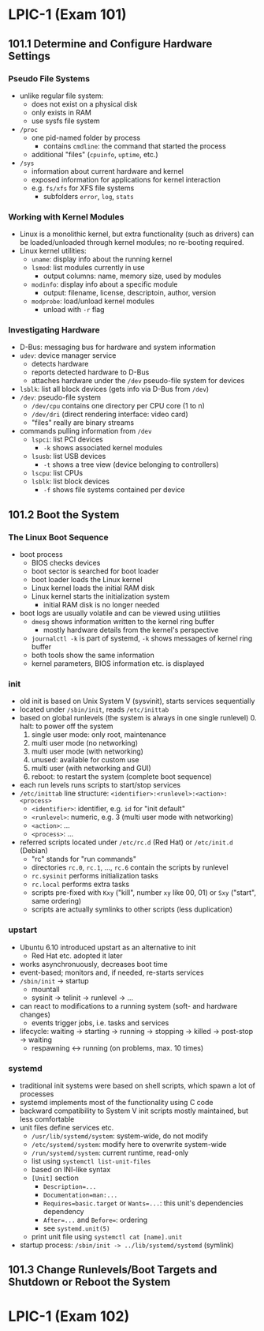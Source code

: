 # LPIC-1 (Exam 101)

## 101.1 Determine and Configure Hardware Settings

### Pseudo File Systems

- unlike regular file system:
    - does not exist on a physical disk
    - only exists in RAM
    - use sysfs file system
- `/proc`
    - one pid-named folder by process
        - contains `cmdline`: the command that started the process
    - additional "files" (`cpuinfo`, `uptime`, etc.)
- `/sys`
    - information about current hardware and kernel
    - exposed information for applications for kernel interaction
    - e.g. `fs/xfs` for XFS file systems
        - subfolders `error`, `log`, `stats`

### Working with Kernel Modules

- Linux is a monolithic kernel, but extra functionality (such as drivers) can be
  loaded/unloaded through kernel modules; no re-booting required.
- Linux kernel utilities:
    - `uname`: display info about the running kernel
    - `lsmod`: list modules currently in use
        - output columns: name, memory size, used by modules
    - `modinfo`: display info about a specific module
        - output: filename, license, descriptoin, author, version
    - `modprobe`: load/unload kernel modules
        - unload with `-r` flag

### Investigating Hardware

- D-Bus: messaging bus for hardware and system information
- `udev`: device manager service
    - detects hardware
    - reports detected hardware to D-Bus
    - attaches hardware under the `/dev` pseudo-file system for devices
- `lsblk`: list all block devices (gets info via D-Bus from `/dev`)
- `/dev`: pseudo-file system
    - `/dev/cpu` contains one directory per CPU core (1 to n)
    - `/dev/dri` (direct rendering interface: video card)
    - "files" really are binary streams
- commands pulling information from `/dev`
    - `lspci`: list PCI devices
        - `-k` shows associated kernel modules
    - `lsusb`: list USB devices
        - `-t` shows a tree view (device belonging to controllers)
    - `lscpu`: list CPUs
    - `lsblk`: list block devices
        - `-f` shows file systems contained per device

## 101.2 Boot the System

### The Linux Boot Sequence

- boot process
    - BIOS checks devices
    - boot sector is searched for boot loader
    - boot loader loads the Linux kernel
    - Linux kernel loads the initial RAM disk
    - Linux kernel starts the initialization system
        - initial RAM disk is no longer needed
- boot logs are usually volatile and can be viewed using utilities
    - `dmesg` shows information written to the kernel ring buffer
        - mostly hardware details from the kernel's perspective
    - `journalctl -k` is part of systemd, `-k` shows messages of kernel ring
      buffer
    - both tools show the same information
    - kernel parameters, BIOS information etc. is displayed

### init

- old init is based on Unix System V (sysvinit), starts services sequentially
- located under `/sbin/init`, reads `/etc/inittab`
- based on global runlevels (the system is always in one single runlevel)
    0. halt: to power off the system
    1. single user mode: only root, maintenance
    2. multi user mode (no networking)
    3. multi user mode (with networking)
    4. unused: available for custom use
    5. multi user (with networking and GUI)
    6. reboot: to restart the system (complete boot sequence)
- each run levels runs scripts to start/stop services
- `/etc/inittab` line structure: `<identifier>:<runlevel>:<action>:<process>`
    - `<identifier>`: identifier, e.g. `id` for "init default"
    - `<runlevel>`: numeric, e.g. 3 (multi user mode with networking)
    - `<action>`: ...
    - `<process>`: ...
- referred scripts located under `/etc/rc.d` (Red Hat) or `/etc/init.d` (Debian)
    - "rc" stands for "run commands"
    - directories `rc.0`, `rc.1`, ..., `rc.6` contain the scripts by runlevel
    - `rc.sysinit` performs initialization tasks
    - `rc.local` performs extra tasks
    - scripts pre-fixed with `Kxy` ("kill", number `xy` like 00, 01) or `Sxy`
      ("start", same ordering)
    - scripts are actually symlinks to other scripts (less duplication)

### upstart

- Ubuntu 6.10 introduced upstart as an alternative to init
    - Red Hat etc. adopted it later
- works asynchronuously, decreases boot time
- event-based; monitors and, if needed, re-starts services
- `/sbin/init` -> startup
    - mountall
    - sysinit -> telinit -> runlevel -> ...
- can react to modifications to a running system (soft- and hardware changes)
    - events trigger jobs, i.e. tasks and services
- lifecycle: waiting -> starting -> running -> stopping -> killed -> post-stop -> waiting
    - respawning <-> running (on problems, max. 10 times)

### systemd

- traditional init systems were based on shell scripts, which spawn a lot of
  processes
- systemd implements most of the functionality using C code
- backward compatibility to System V init scripts mostly maintained, but less
  comfortable
- unit files define services etc.
    - `/usr/lib/systemd/system`: system-wide, do not modify
    - `/etc/systemd/system`: modify here to overwrite system-wide
    - `/run/systemd/system`: current runtime, read-only
    - list using `systemctl list-unit-files`
    - based on INI-like syntax
    - `[Unit]` section
        - `Description=...`
        - `Documentation=man:...`
        - `Requires=basic.target` or `Wants=...`: this unit's dependencies
          dependency
        - `After=...` and `Before=`: ordering
        - see `systemd.unit(5)`
    - print unit file using `systemctl cat [name].unit`
- startup process: `/sbin/init -> ../lib/systemd/systemd` (symlink)

## 101.3 Change Runlevels/Boot Targets and Shutdown or Reboot the System

# LPIC-1 (Exam 102)
